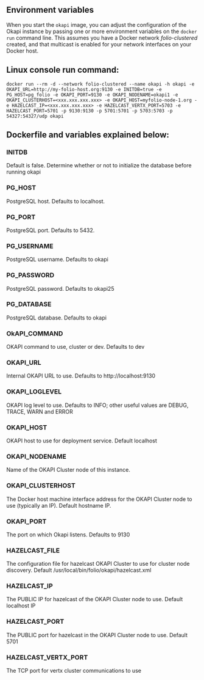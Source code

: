 ## Environment variables

When you start the `okapi` image, you can adjust the configuration of the Okapi instance by passing one or more environment variables on the `docker run` command line. This assumes you have a Docker network *folio-clustered* created, and that multicast is enabled for your network interfaces on your Docker host.


## Linux console run command:


```docker run --rm -d --network folio-clustered --name okapi -h okapi -e OKAPI_URL=http://my-folio-host.org:9130 -e INITDB=true -e PG_HOST=pg_folio -e OKAPI_PORT=9130 -e OKAPI_NODENAME=okapi1 -e OKAPI_CLUSTERHOST=<xxx.xxx.xxx.xxx> -e OKAPI_HOST=myfolio-node-1.org -e HAZELCAST_IP=<xxx.xxx.xxx.xxx> -e HAZELCAST_VERTX_PORT=5703 -e HAZELCAST_PORT=5701 -p 9130:9130 -p 5701:5701 -p 5703:5703 -p 54327:54327/udp okapi```


## Dockerfile and variables explained below:


### INITDB

Default is false.  Determine whether or not to initialize the database before running okapi

### PG_HOST

PostgreSQL host. Defaults to localhost.

### PG_PORT

PostgreSQL port. Defaults to 5432.

### PG_USERNAME

PostgreSQL username. Defaults to okapi

### PG_PASSWORD

PostgreSQL password. Defaults to okapi25

### PG_DATABASE

PostgreSQL database. Defaults to okapi

### OkAPI_COMMAND

OKAPI command to use, cluster or dev. Defaults to dev

### OKAPI_URL

Internal OKAPI URL to use.  Defaults to http://localhost:9130

### OKAPI_LOGLEVEL

OKAPI log level to use.  Defaults to INFO; other useful values are DEBUG, TRACE, WARN and ERROR

### OKAPI_HOST

OKAPI host to use for deployment service.  Default localhost

### OKAPI_NODENAME

Name of the OKAPI Cluster node of this instance.

### OKAPI_CLUSTERHOST

The Docker host machine interface address for the OKAPI Cluster node to use (typically an IP). Default hostname IP.

### OKAPI_PORT

The port on which Okapi listens. Defaults to 9130

### HAZELCAST_FILE

The configuration file for hazelcast OKAPI Cluster to use for cluster node discovery. Default /usr/local/bin/folio/okapi/hazelcast.xml

### HAZELCAST_IP

The PUBLIC IP for hazelcast of the OKAPI Cluster node to use. Default localhost IP

### HAZELCAST_PORT

The PUBLIC port for hazelcast in the OKAPI Cluster node to use. Default 5701

### HAZELCAST_VERTX_PORT

The TCP port for vertx cluster communications to use
